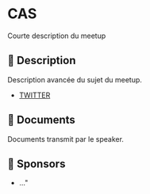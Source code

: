 # CAS

Courte description du meetup

## 📜 Description

Description avancée du sujet du meetup.

- [TWITTER](https://twitter.com/speaker_username)

## 📂 Documents

Documents transmit par le speaker.

## 💖 Sponsors

- ..."